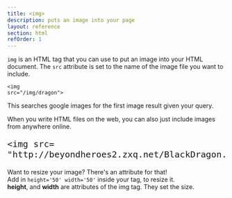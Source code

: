 ```yaml
---
title: <img>
description: puts an image into your page
layout: reference
section: html
refOrder: 1
---
```


<code>img</code> is an HTML tag that you can use to put an image into your HTML document.
The <code>src</code> attribute is set to the name of the image file you want to include.

<code class="jumbo">&lt;img src="<span data-dfn="image query">/img/dragon</span>"&gt;</code>

This searches google images for the first image result given your query.

When you write HTML files on the web, you can also just include images from anywhere online.
<pre class="jumbo" style="font-size:20px">
&lt;img src=
"<span data-dfn="image file URL">http://beyondheroes2.zxq.net/BlackDragon.jpg</span>"&gt;</pre>
Want to resize your image? There's an attribute for that!</br>
Add in <code>height='50' width='50'</code> inside your tag, to resize it.</br>
<b>height</b>, and <b>width</b> are attributes of the img tag. They set the size.


